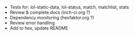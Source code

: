 * Tests for: lol-static-data, lol-status, match, matchlist, stats
* Review & complete docs (inch-ci.org ?)
* Dependency monitoring (hexfaktor.org ?)
* Review error handling
* Add to hex, update README
